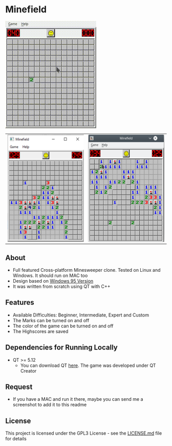 # Minefield

<img src="docs/minefield.gif"/>

<table>
    <tr>
    <td><img src="docs/windows.png" width=284 height=334></td>
    <td><img src="docs/linux.png" width=284 height=334></td>
  </tr>
 </table>

## About

* Full featured Cross-platform Minesweeper clone. Tested on Linux and Windows. It should run on MAC too
* Design based on [Windows 95 Version](http://www.minesweeper.info/downloads/Winmine95.html) 
* It was written from scratch using QT with C++


## Features

* Available Difficulties: Beginner, Intermediate, Expert and Custom
* The Marks can be turned on and off
* The color of the game can be turned on and off
* The Highscores are saved


## Dependencies for Running Locally

* QT >= 5.12 
  * You can download QT [here](https://www.qt.io/download). The game was developed under QT Creator


## Request

* If you have a MAC and run it there, maybe you can send me a screenshot to add it to this readme

## License

This project is licensed under the GPL3 License - see the [LICENSE.md](LICENSE.md) file for details